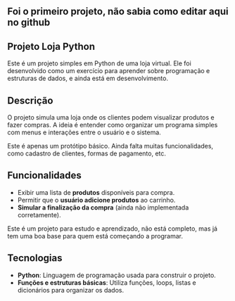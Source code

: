 ## Foi o primeiro projeto, não sabia como editar aqui no github

## Projeto Loja Python

Este é um projeto simples em Python de uma loja virtual. Ele foi desenvolvido como um exercício para aprender sobre programação e estruturas de dados, e ainda está em desenvolvimento.

## Descrição

O projeto simula uma loja onde os clientes podem visualizar produtos e fazer compras. A ideia é entender como organizar um programa simples com menus e interações entre o usuário e o sistema.

Este é apenas um protótipo básico. Ainda falta muitas funcionalidades, como cadastro de clientes, formas de pagamento, etc.

## Funcionalidades

- Exibir uma lista de **produtos** disponíveis para compra.
- Permitir que o **usuário adicione produtos** ao carrinho.
- **Simular a finalização da compra** (ainda não implementada corretamente).

Este é um projeto para estudo e aprendizado, não está completo, mas já tem uma boa base para quem está começando a programar.

## Tecnologias

- **Python**: Linguagem de programação usada para construir o projeto.
- **Funções e estruturas básicas**: Utiliza funções, loops, listas e dicionários para organizar os dados.
